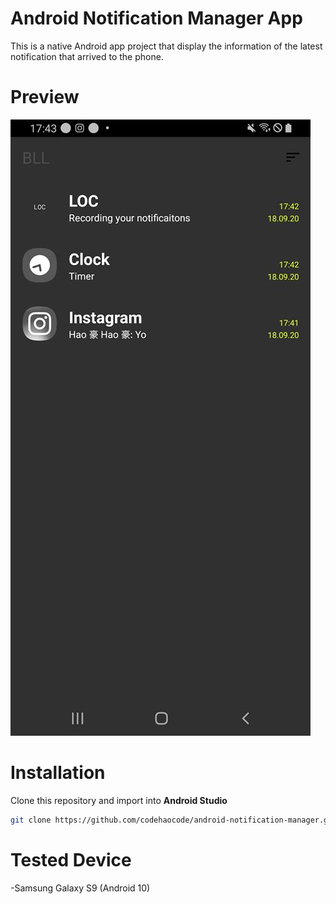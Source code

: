 # Android Notification Manager App

This is a native Android app project that display the information of the latest notification that arrived to the phone.

# Preview

![Alt text](preview/BLL_DEMO.jpg?raw=true "Preview")


# Installation
Clone this repository and import into **Android Studio**
```bash
git clone https://github.com/codehaocode/android-notification-manager.git
```

# Tested Device
-Samsung Galaxy S9 (Android 10)
